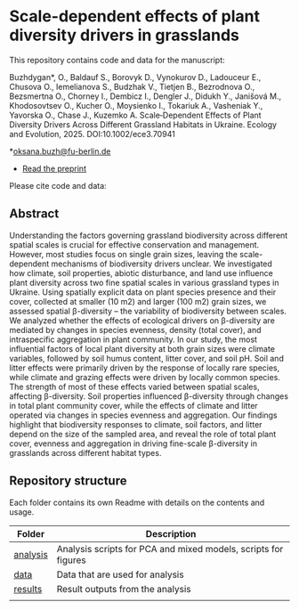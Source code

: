 #  Scale-dependent effects of plant diversity drivers in grasslands

This repository contains code and data for the manuscript:

Buzhdygan*, O., Baldauf S., Borovyk D., Vynokurov D., Ladouceur E., Chusova O., 
Iemelianova S., Budzhak V., Tietjen B., Bezrodnova O., Bezsmertna O., Chorney I., 
Dembicz I., Dengler J., Didukh Y., Janišová M., Khodosovtsev O., Kucher O., Moysienko I., 
Tokariuk A., Vasheniak Y., Yavorska O., Chase J.,  Kuzemko A. Scale‐Dependent Effects of Plant Diversity Drivers Across Different Grassland Habitats in Ukraine. Ecology and Evolution, 2025. DOI:10.1002/ece3.70941 

*oksana.buzh@fu-berlin.de

- [Read the preprint](https://doi.org/10.22541/au.172534860.07243481/v1)

Please cite code and data:


## Abstract

Understanding the factors governing grassland biodiversity across different spatial scales is crucial for effective conservation and management. However, most studies focus on single grain sizes, leaving the scale-dependent mechanisms of biodiversity drivers unclear. We investigated how climate, soil properties, abiotic disturbance, and land use influence plant diversity across two fine spatial scales in various grassland types in Ukraine. Using spatially explicit data on plant species presence and their cover, collected at smaller (10 m2) and larger (100 m2) grain sizes, we assessed spatial β-diversity – the variability of biodiversity between scales. We analyzed whether the effects of ecological drivers on β-diversity are mediated by changes in species evenness, density (total cover), and intraspecific aggregation in plant community. In our study, the most influential factors of local plant diversity at both grain sizes were climate variables, followed by soil humus content, litter cover, and soil pH. Soil and litter effects were primarily driven by the response of locally rare species, while climate and grazing effects were driven by locally common species. The strength of most of these effects varied between spatial scales, affecting β-diversity. Soil properties influenced β-diversity through changes in total plant community cover, while the effects of climate and litter operated  via changes in species evenness and aggregation. Our findings highlight that biodiversity responses to climate, soil factors, and litter depend on the size of the sampled area, and reveal the role of  total plant cover, evenness and aggregation in driving fine-scale β-diversity in grasslands across different habitat types.

## Repository structure

Each folder contains its own Readme with details on the contents and usage.

| Folder                     | Description                                                         |
| --------------             | ------------------------------------------------------------------- |
| [analysis](analysis)       | Analysis scripts for PCA and mixed models, scripts for figures      |
| [data](data)               | Data that are used for analysis                                     |
| [results](results)         | Result outputs from the analysis                                    |
|                            |                                                                     |

